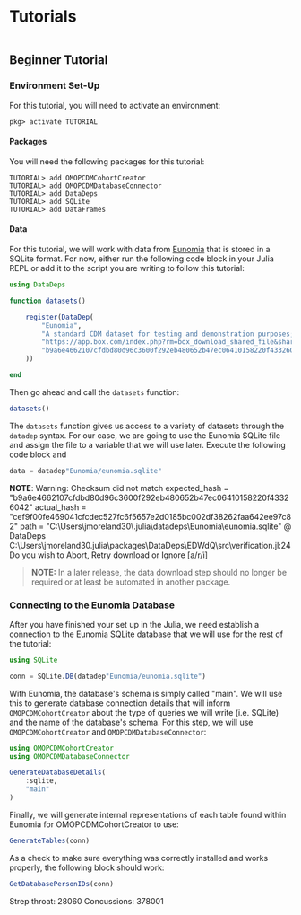 # Tutorials

```@index
```

## Beginner Tutorial

### Environment Set-Up

For this tutorial, you will need to activate an environment:

```julia-repl
pkg> activate TUTORIAL
```

#### Packages 

You will need the following packages for this tutorial:

```julia-repl
TUTORIAL> add OMOPCDMCohortCreator
TUTORIAL> add OMOPCDMDatabaseConnector
TUTORIAL> add DataDeps
TUTORIAL> add SQLite
TUTORIAL> add DataFrames
```

#### Data 

For this tutorial, we will work with data from [Eunomia](https://github.com/OHDSI/Eunomia) that is stored in a SQLite format.
For now, either run the following code block in your Julia REPL or add it to the script you are writing to follow this tutorial: 

```julia
using DataDeps

function datasets()

    register(DataDep(
        "Eunomia",
        "A standard CDM dataset for testing and demonstration purposes; link: https://github.com/OHDSI/Eunomia",
        "https://app.box.com/index.php?rm=box_download_shared_file&shared_name=n5a21tbu1rwpilgcm6q9oip30ti86ven&file_id=f_988456839468",
        "b9a6e4662107cfdbd80d96c3600f292eb480652b47ec06410158220f43326042"
    ))

end
```

Then go ahead and call the `datasets` function:

```julia
datasets()
```

The `datasets` function gives us access to a variety of datasets through the `datadep` syntax.
For our case, we are going to use the Eunomia SQLite file and assign the file to a variable that we will use later.
Execute the following code block and 

```julia
data = datadep"Eunomia/eunomia.sqlite"
```
**NOTE**: Warning: Checksum did not match
expected_hash = "b9a6e4662107cfdbd80d96c3600f292eb480652b47ec06410158220f43326042"
actual_hash = "cef9f00fe469041cfcdec527fc6f5657e2d0185bc002df38262faa642ee97c82" 
path = "C:\\Users\\jmoreland30\\.julia\\datadeps\\Eunomia\\eunomia.sqlite"
@ DataDeps C:\Users\jmoreland30\.julia\packages\DataDeps\EDWdQ\src\verification.jl:24                                                                                               Do you wish to Abort, Retry download or Ignore                                                                                                                                      [a/r/i]  
                                       
> **NOTE:** In a later release, the data download step should no longer be required or at least be automated in another package. 

### Connecting to the Eunomia Database

After you have finished your set up in the Julia, we need establish a connection to the Eunomia SQLite database that we will use for the rest of the tutorial: 

```julia
using SQLite

conn = SQLite.DB(datadep"Eunomia/eunomia.sqlite")
```

With Eunomia, the database's schema is simply called "main".
We will use this to generate database connection details that will inform `OMOPCDMCohortCreator` about the type of queries we will write (i.e. SQLite) and the name of the database's schema.
For this step, we will use `OMOPCDMCohortCreator` and `OMOPCDMDatabaseConnector`:

```julia
using OMOPCDMCohortCreator
using OMOPCDMDatabaseConnector

GenerateDatabaseDetails(
    :sqlite,
    "main"
)
```

Finally, we will generate internal representations of each table found within Eunomia for OMOPCDMCohortCreator to use:

```julia
GenerateTables(conn)
```

As a check to make sure everything was correctly installed and works properly, the following block should work:

```julia
GetDatabasePersonIDs(conn)
```

Strep throat: 28060
Concussions: 378001
